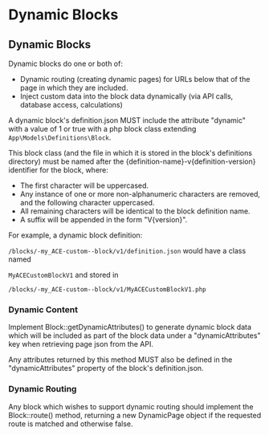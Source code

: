 # Dynamic Blocks #

## Dynamic Blocks ##

Dynamic blocks do one or both of:
 * Dynamic routing (creating dynamic pages) for URLs below that of the page in which they are included.
 * Inject custom data into the block data dynamically (via API calls, database access, calculations)
 
A dynamic block's definition.json MUST include the attribute "dynamic" with a value of 1 or true
with a php block class extending ```App\Models\Definitions\Block```.

This block class (and the file in which it is stored in the block's definitions directory) must be
named after the {definition-name}-v{definition-version} identifier for the block, where:
 * The first character will be uppercased.
 * Any instance of one or more non-alphanumeric characters are removed, and the following character
   uppercased.
 * All remaining characters will be identical to the block definition name.
 * A suffix will be appended in the form "V{version}".
 
For example, a dynamic block definition:
 
 ```/blocks/-my_ACE-custom--block/v1/definition.json``` would have a class
named 

```MyACECustomBlockV1``` and stored in 

```/blocks/-my_ACE-custom--block/v1/MyACECustomBlockV1.php```
   

### Dynamic Content ###

Implement Block::getDynamicAttributes() to generate dynamic block data which will be included as
part of the block data under a "dynamicAttributes" key when retrieving page json from the API.

Any attributes returned by this method MUST also be defined in the "dynamicAttributes" property of
the block's definition.json.

### Dynamic Routing ###

Any block which wishes to support dynamic routing should implement the Block::route() method,
returning a new DynamicPage object if the requested route is matched and otherwise false.


